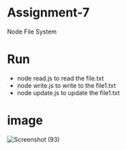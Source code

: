 # Assignment-7
Node File System
# Run
- node read.js to read the file.txt
- node write.js to write to the file1.txt
- node update.js to update the file1.txt
# image
![Screenshot (93)](https://user-images.githubusercontent.com/88574302/185885717-6438a011-e00a-4552-9b30-44af12c90055.png)
